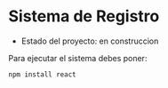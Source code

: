 <h1>Sistema de Registro</h1>

- Estado del proyecto: en construccion

Para ejecutar el sistema debes poner:

  ```npm install react```
